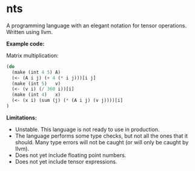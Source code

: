 # nts
A programming language with an elegant notation for tensor operations. Written using llvm.

**Example code:**

Matrix multiplication:
```lisp
(do
  (make (int 4 5) A)
  (<- (A i j) (+ 4 (* i j)))[i j]
  (make (int 5)   v)
  (<- (v i) (/ 360 i))[i]
  (make (int 4)   x)
  (<- (x i) (sum (j) (* (A i j) (v j))))[i]
)
```

**Limitations:**
* Unstable. This language is not ready to use in production.
* The language performs some type checks, but not all the ones that it should. Many type errors will not be caught (or will only be caught by llvm).
* Does not yet include floating point numbers.
* Does not yet include tensor expressions.
